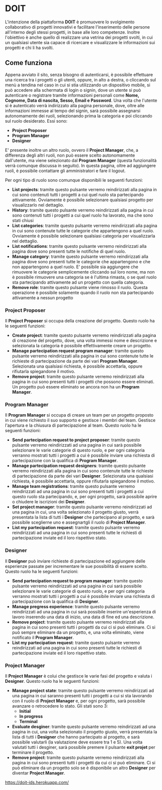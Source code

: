 # DOIT

L'intenzione della piattaforma **DOIT** è promuovere lo svolgimento collaborativo di progetti innovativi e facilitare l'inserimento delle persone all'interno degli stessi progetti, in base alle loro competenze. Inoltre l'obiettivo è anche quello di realizzare una vetrina dei progetti svolti, in cui un qualsiasi utente sia capace di ricercare e visualizzare le informazioni sui progetti e chi li ha svolti.

## Come funziona
Appena avviato il sito, senza bisogno di autenticarsi, è possibile effettuare una ricerca tra i progetti o gli utenti, oppure, in alto a destra, o cliccando sul menù a tendina nel caso in cui si stia utilizzando un dispositivo mobile, si può accedere alla schermata di login o signin, dove un utente si può autenticare o registrare tramite informazioni personali come **Nome, Cognome, Data di nascita, Sesso, Email e Password**.
Una volta che l'utente si è autenticato verrà indirizzato alla pagina personale, dove, oltre alle informazioni immesse al tempo del signin, sarà possibile assegnarsi autonomamente dei ruoli, selezionando prima la categoria e poi cliccando sul ruolo desiderato. Essi sono:

- **Project Proposer**
- **Program Manager**
- **Designer**

E' presente inoltre un altro ruolo, ovvero il **Project Manager**, che, a differenza degli altri ruoli, non può essere scelto autonomamente dall'utente, ma viene selezionato dal **Program Manager** (questa funzionalità verrà comunque discussa in seguito).
In questa pagina, oltre ad aggiungere ruoli, è possibile contattare gli amministratori e fare il logout.

Per ogni tipo di ruolo sono comunque disponibili le seguenti funzioni:
- **List projects**: tramite questo pulsante verremo reindirizzati alla pagina in cui sono contenuti tutti i progetti a cui quel ruolo sta partecipando attivamente. Ovviamente è possibile selezionare qualsiasi progetto per visualizzarlo nel dettaglio.
- **History**: tramite questo pulsante verremo reindirizzati alla pagina in cui sono contenuti tutti i progetti a cui quel ruolo ha lavorato, ma che sono stati chiusi
- **List categories**: tramite questo pulsante verremo reindirizzati alla pagina in cui sono contenute tutte le categorie che appartengono a quel ruolo. Ovviamente è possibile selezionare qualsiasi categoria per visualizzarla nel dettaglio.
- **List notifications**: tramite questo pulsante verremo reindirizzati alla pagina dove sono presenti tutte le notifìche di quel ruolo.
- **Manage category**: tramite questo pulsante verremo reindirizzati alla pagina dove sono presenti tutte le categorie che appartengono e che non appartengono a quel ruolo. E' possibile sia aggiungere che rimuovere le categorie semplicemente cliccando sul loro nome, ma non è possibile rimuovere una categoria se è l'ultima rimasta, o se quel ruolo sta partecipando attivamente ad un progetto con quella categoria.
- **Remove role**: tramite questo pulsante viene rimosso il ruolo. Questa operazione è possibile solamente quando il ruolo non sta partecipando attivamente a nessun progetto

### Project Proposer
Il **Project Proposer** si occupa della creazione del progetto. Questo ruolo ha le seguenti funzioni:
- **Create project**: tramite questo pulsante verremo reindirizzati alla pagina di creazione del progetto, dove, una volta immessi nome e descrizione e selezionata la categoria è possibile effettivamente creare un progetto.
- **Manage partecipation request program manager**: tramite questo pulsante verremo reindirizzati alla pagina in cui sono contenute tutte le richieste di partecipazione da parte dei vari **Program Manager**. Selezionata una qualsiasi richiesta, è possibile accettarla, oppure rifiutarla spiegandone il motivo.
- **Remove project**: tramite questo pulsante verremo reindirizzati alla pagina in cui sono presenti tutti i progetti che possono essere eliminati. Un progetto può essere eliminato se ancora non ha un **Program Manager**.

### Program Manager
Il **Program Manager** si occupa di creare un team per un progetto proposto in cui viene richiesto il suo supporto e gestisce i membri del team. Gestisce l'apertura e la chiusura di partecipazione al team. Questo ruolo ha le seguenti funzioni:
- **Send partecipation request to project proposer**: tramite questo pulsante verremo reindirizzati ad una pagina in cui sarà possibile selezionare le varie categorie di questo ruolo, e per ogni categoria verranno mostrati tutti i progetti a cui è possibile inviare una richiesta di partecipazione con la qualifica di **Program Manager**.
- **Manage partecipation request designers**: tramite questo pulsante verremo reindirizzati alla pagina in cui sono contenute tutte le richieste di partecipazione da parte dei vari **Designer**. Selezionata una qualsiasi richiesta, è possibile accettarla, oppure rifiutarla spiegandone il motivo.
- **Manage team registrations**: tramite questo pulsante verremo reindirizzati ad una pagina in cui sono presenti tutti i progetti a cui questo ruolo sta partecipando, e, per ogni progetto, sarà possibile aprire o chiudere le iscrizioni dei **Designer**.
- **Set project manager**: tramite questo pulsante verremo reindirizzati ad una pagina in cui, una volta selezionato il progetto giusto, verrà presentata la lista di tutti i **Designer** che partecipano al progetto, e sarà possibile sceglierne uno e assegnartgli il ruolo di **Project Manager**.
- **List my partecipation request**: tramite questo pulsante verremo reindirizzati ad una pagina in cui sono presenti tutte le richiesti di partecipazione inviate ed il loro rispettivo stato.

### Designer
Il **Designer** può inviare richieste di partecipazione ed aggiungere delle esperienze passate per incrementare le sue possibilità di essere scelto. Questo ruolo ha le seguenti funzioni: 
- **Send partecipation request to program manager**: tramite questo pulsante verremo reindirizzati ad una pagina in cui sarà possibile selezionare le varie categorie di questo ruolo, e per ogni categoria verranno mostrati tutti i progetti a cui è possibile inviare una richiesta di partecipazione con la qualifica di **Designer**.
- **Manage pregress experience**: tramite questo pulsante verremo reindirizzati ad una pagina in cui sarà possibile inserire un'esperienza di lavoro inserendo una data di inizio, una data di fine ed una descrizione.
- **Remove project**: tramite questo pulsante verremo reindirizzati alla pagina in cui sono presenti tutti i progetti da cui ci si può eliminare. Ci si può sempre eliminare da un progetto, e, una volta eliminato, viene notificato il **Program Manager**.
- **List my partecipation request**: tramite questo pulsante verremo reindirizzati ad una pagina in cui sono presenti tutte le richiesti di partecipazione inviate ed il loro rispettivo stato.

### Project Manager
Il **Project Manager** è colui che gestisce le varie fasi del progetto e valuta i **Designer**. Questo ruolo ha le seguenti funzioni:
- **Manage project state**: tramite questo pulsante verremo reindirizzati ad una pagina in cui saranno presenti tutti i progetti a cui si sta lavorando con il ruolo di **Project Manager** e, per ogni progetto, sarà possibile avanzare o retrocedere lo stato. Gli stati sono 3:
  - **Initial**
  - **In progress**
  - **Terminal**
- **Evaluate desginer**: tramite questo pulsante verremo reindirizzati ad una pagina in cui, una volta selezionato il progetto giusto, verrà presentata la lista di tutti i **Designer** che hanno partecipato al progetto, e sarà possibile valutarli (la valutazione deve essere tra 1  e 5). Una volta valutati tutti i desginer, sarà possibile premere il pulsante **exit projet** per terminare il progetto.
- **Remove project**: tramite questo pulsante verremo reindirizzati alla pagina in cui sono presenti tutti i progetti da cui ci si può eliminare. Ci si può eliminare da un progetto solo se è disponibile un altro **Designer** per diventar **Project Manager**.
  

https://doit-ids.herokuapp.com/
